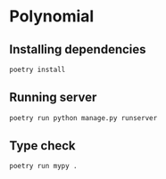 # Polynomial

## Installing dependencies
```sh
poetry install
```

## Running server
```sh
poetry run python manage.py runserver
```

## Type check
```sh
poetry run mypy .
```